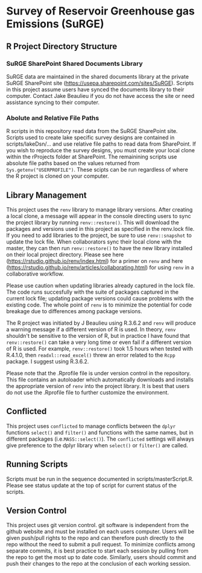 # Survey of Reservoir Greenhouse gas Emissions (SuRGE)

## R Project Directory Structure
### SuRGE SharePoint Shared Documents Library
SuRGE data are maintained in the shared documents library at the private SuRGE SharePoint site (https://usepa.sharepoint.com/sites/SuRGE).  Scripts in this project assume users have synced the documents library to their computer.  Contact Jake Beaulieu if you do not have access the site or need assistance syncing to their computer.

### Abolute and Relative File Paths
R scripts in this repository read data from the SuRGE SharePoint site.  Scripts used to create lake specific survey designs are contained in scripts/lakeDsn/... and use relative file paths to read data from SharePoint.  If you wish to reproduce the survey designs, you must create your local clone within the rProjects folder at SharePoint.  The remainining scripts use absolute file paths based on the values returned from `Sys.getenv("USERPROFILE")`.  These scipts can be run regardless of where the R project is cloned on your computer.

## Library Management

This project uses the `renv` library to manage library versions.  After creating a local clone, a message will appear in the console directing users to sync the project library  by running `renv::restore()`.  This will download the packages and versions used in this project as specified in the renv.lock file.  If you need to add libraries to the project, be sure to use `renv::snapshot` to update the lock file.  When collaborators sync their local clone with the master, they can then run `renv::restore()` to have the new library installed on their local project directory.  Please see here (https://rstudio.github.io/renv/index.html) for a primer on `renv` and here (https://rstudio.github.io/renv/articles/collaborating.html) for using `renv` in a collaborative workflow.

Please use caution when updating libraries already captured in the lock file.  The code runs succesfully with the suite of packages captured in the current lock file; updating package versions could cause problems with the existing code.  The whole point of `renv` is to  minimize the potential for code breakage due to differences among package versions.

The R project was initiated by J Beaulieu using R.3.6.2 and `renv` will produce a warning message if a different version of R is used.  In theory, `renv` shouldn't be sensitive to the version of R, but in practice I have found that `renv::restore()` can take a very long time or even fail if a different version of R is used.  For example, `renv::restore()` took 1.5 hours when tested with R.4.1.0, then `readxl::read_excel()` threw an error related to the `Rcpp` package.  I suggest using R.3.6.2.  

Please note that the .Rprofile file is under version control in the repository.  This file contains an autoloader which automatically downloads and installs the appropriate version of `renv` into the project library.  It is best that users do not use the .Rprofile file to further customize the environment. 

## Conflicted
This project uses `conflicted` to manage conflicts between the `dplyr` functions `select()` and `filter()` and functions with the same names, but in different packages (i.e.`MASS::select()`).  The `conflicted` settings will always give preference to the dplyr library when `select()` or `filter()` are called.

## Running Scripts
Scripts must be run in the sequence documented in scripts/masterScript.R.  Please see status update at the top of script for current status of the scripts.

## Version Control
This project uses git version control.  git software is independent from the github website and must be installed on each users computer.  Users will be given push/pull rights to the repo and can therefore push directly to the repo without the need to submit a pull request.  To minimize conflicts among separate commits, it is best practice to start each session by pulling from the repo to get the most up to date code.  Similarly, users should commit and push their changes to the repo at the conclusion of each working session.  
